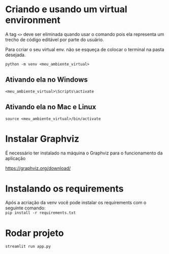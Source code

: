 # Criando e usando um virtual environment

A tag `<>` deve ser eliminada quando usar o comando pois ela representa um trecho de código editável por parte do usuário.

Para ccriar o seu virtual env. não se esqueça de colocar o terminal na pasta desejada.

`python -m venv <meu_ambiente_virtual>`

## Ativando ela no Windows

`<meu_ambiente_virtual>\Scripts\activate`

## Ativando ela no Mac e Linux

`source <meu_ambiente_virtual>/bin/activate`

# Instalar Graphviz

É necessário ter instalado na máquina o Graphviz para o funcionamento da aplicação

https://graphviz.org/download/

# Instalando os requirements

Após a acriação da venv você pode instalar os requirements com o seguinte comando:  
`pip install -r requirements.txt`

# Rodar projeto

`streamlit run app.py`
